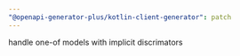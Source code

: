 ```yaml
---
"@openapi-generator-plus/kotlin-client-generator": patch
---
```


handle one-of models with implicit discrimators
